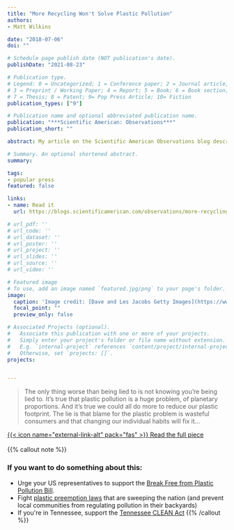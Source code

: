 ```yaml
---
title: "More Recycling Won't Solve Plastic Pollution"
authors:
- Matt Wilkins

date: "2018-07-06"
doi: ""

# Schedule page publish date (NOT publication's date).
publishDate: "2021-08-23"

# Publication type.
# Legend: 0 = Uncategorized; 1 = Conference paper; 2 = Journal article;
# 3 = Preprint / Working Paper; 4 = Report; 5 = Book; 6 = Book section;
# 7 = Thesis; 8 = Patent; 9= Pop Press Article; 10= Fiction
publication_types: ["9"]

# Publication name and optional abbreviated publication name.
publication: "***Scientific American: Observations***"
publication_short: ""

abstract: My article on the Scientific American Observations blog describing the scale of our plastic problem and how industrial lobbying and misdirection has led the US public to misplace sustainability efforts on recycling over plastic reduction and reuse.

# Summary. An optional shortened abstract.
summary: 

tags:
- popular press
featured: false

links:
- name: Read it
  url: https://blogs.scientificamerican.com/observations/more-recycling-wont-solve-plastic-pollution/

# url_pdf: ''
# url_code: ''
# url_dataset: ''
# url_poster: ''
# url_project: ''
# url_slides: ''
# url_source: ''
# url_video: ''

# Featured image
# To use, add an image named `featured.jpg/png` to your page's folder.
image:
  caption: 'Image credit: [Dave and Les Jacobs Getty Images](https://www.gettyimages.com/license/565878653)' 
  focal_point: ""
  preview_only: false

# Associated Projects (optional).
#   Associate this publication with one or more of your projects.
#   Simply enter your project's folder or file name without extension.
#   E.g. `internal-project` references `content/project/internal-project/index.md`.
#   Otherwise, set `projects: []`.
projects:


---
```

> The only thing worse than being lied to is not knowing you’re being lied to. It’s true that plastic pollution is a huge problem, of planetary proportions. And it’s true we could all do more to reduce our plastic footprint. The lie is that blame for the plastic problem is wasteful consumers and that changing our individual habits will fix it...


[{{< icon name="external-link-alt" pack="fas" >}} Read the full piece](https://blogs.scientificamerican.com/observations/more-recycling-wont-solve-plastic-pollution/)  
<br/>
{{% callout note %}}
### If you want to do something about this:
- Urge your US representatives to support the [Break Free from Plastic Pollution Bill](https://www.breakfreefromplastic.org/pollution-act/). 
- Fight [plastic preemption laws](https://www.plasticbaglaws.org/preemption) that are sweeping the nation (and prevent local communities from regulating pollution in their backyards) 
- If you're in Tennessee, support the [Tennessee CLEAN Act](https://tennesseecleanact.org/)
{{% /callout %}}


